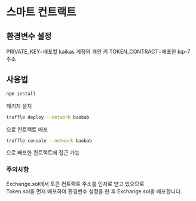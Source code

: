 # 스마트 컨트랙트

## 환경변수 설정

PRIVATE_KEY=배포할 kaikas 계정의 개인 키
TOKEN_CONTRACT=배포한 kip-7 주소

## 사용법

```bash
npm install
```

패키지 설치

```bash
truffle deploy --network baobab
```

으로 컨트랙트 배포

```bash
truffle console --network baobab
```

으로 배포한 컨트랙트에 접근 가능

### 주의사항

Exchange.sol에서 토큰 컨트랙트 주소를 인자로 받고 있으므로<br>
Token.sol을 먼저 배포하여 환경변수 설정을 한 후 Exchange.sol을 배포합니다.
